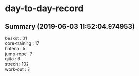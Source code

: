 # day-to-day-record  
## Summary  (2019-06-03 11:52:04.974953)  
basket : 81  
core-training : 17  
hatena : 5  
jump-rope : 7  
qiita : 6  
strech : 102  
work-out : 8  

